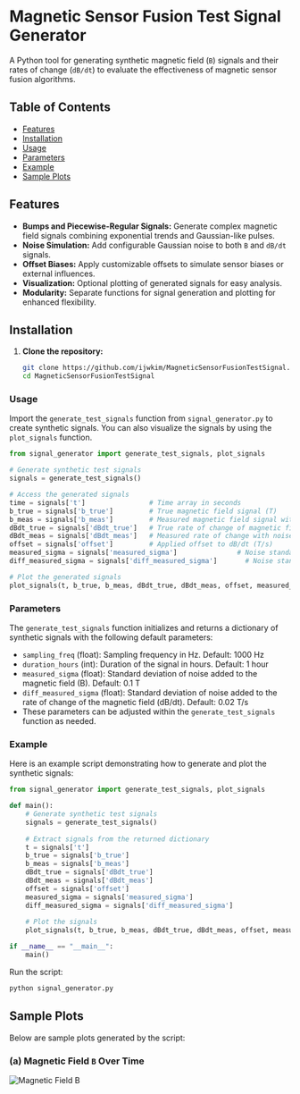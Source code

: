 # Magnetic Sensor Fusion Test Signal Generator

A Python tool for generating synthetic magnetic field (`B`) signals and their rates of change (`dB/dt`) to evaluate the effectiveness of magnetic sensor fusion algorithms.

## Table of Contents

- [Features](#features)
- [Installation](#installation)
- [Usage](#usage)
- [Parameters](#parameters)
- [Example](#example)
- [Sample Plots](#sample-plots)

## Features

- **Bumps and Piecewise-Regular Signals:** Generate complex magnetic field signals combining exponential trends and Gaussian-like pulses.
- **Noise Simulation:** Add configurable Gaussian noise to both `B` and `dB/dt` signals.
- **Offset Biases:** Apply customizable offsets to simulate sensor biases or external influences.
- **Visualization:** Optional plotting of generated signals for easy analysis.
- **Modularity:** Separate functions for signal generation and plotting for enhanced flexibility.

## Installation

1. **Clone the repository:**

   ```bash
   git clone https://github.com/ijwkim/MagneticSensorFusionTestSignal.git
   cd MagneticSensorFusionTestSignal
   ```

### Usage
Import the `generate_test_signals` function from `signal_generator.py` to create synthetic signals. You can also visualize the signals by using the `plot_signals` function.

```python
from signal_generator import generate_test_signals, plot_signals

# Generate synthetic test signals
signals = generate_test_signals()

# Access the generated signals
time = signals['t']                # Time array in seconds
b_true = signals['b_true']         # True magnetic field signal (T)
b_meas = signals['b_meas']         # Measured magnetic field signal with noise (T)
dBdt_true = signals['dBdt_true']   # True rate of change of magnetic field (T/s)
dBdt_meas = signals['dBdt_meas']   # Measured rate of change with noise and offset (T/s)
offset = signals['offset']         # Applied offset to dB/dt (T/s)
measured_sigma = signals['measured_sigma']               # Noise standard deviation for B
diff_measured_sigma = signals['diff_measured_sigma']       # Noise standard deviation for dB/dt

# Plot the generated signals
plot_signals(t, b_true, b_meas, dBdt_true, dBdt_meas, offset, measured_sigma, diff_measured_sigma)
```

### Parameters
The `generate_test_signals` function initializes and returns a dictionary of synthetic signals with the following default parameters:

- `sampling_freq` (float): Sampling frequency in Hz. Default: 1000 Hz
- `duration_hours` (int): Duration of the signal in hours. Default: 1 hour
- `measured_sigma` (float): Standard deviation of noise added to the magnetic field (B). Default: 0.1 T
- `diff_measured_sigma` (float): Standard deviation of noise added to the rate of change of the magnetic field (dB/dt). Default: 0.02 T/s
- These parameters can be adjusted within the `generate_test_signals` function as needed.

### Example
Here is an example script demonstrating how to generate and plot the synthetic signals:

```python
from signal_generator import generate_test_signals, plot_signals

def main():
    # Generate synthetic test signals
    signals = generate_test_signals()
    
    # Extract signals from the returned dictionary
    t = signals['t']
    b_true = signals['b_true']
    b_meas = signals['b_meas']
    dBdt_true = signals['dBdt_true']
    dBdt_meas = signals['dBdt_meas']
    offset = signals['offset']
    measured_sigma = signals['measured_sigma']
    diff_measured_sigma = signals['diff_measured_sigma']
    
    # Plot the signals
    plot_signals(t, b_true, b_meas, dBdt_true, dBdt_meas, offset, measured_sigma, diff_measured_sigma)

if __name__ == "__main__":
    main()
```

Run the script:
```bash
python signal_generator.py
```


## Sample Plots

Below are sample plots generated by the script:

### (a) Magnetic Field `B` Over Time

![Magnetic Field B](images/one_hour_long_test_signal.png)
